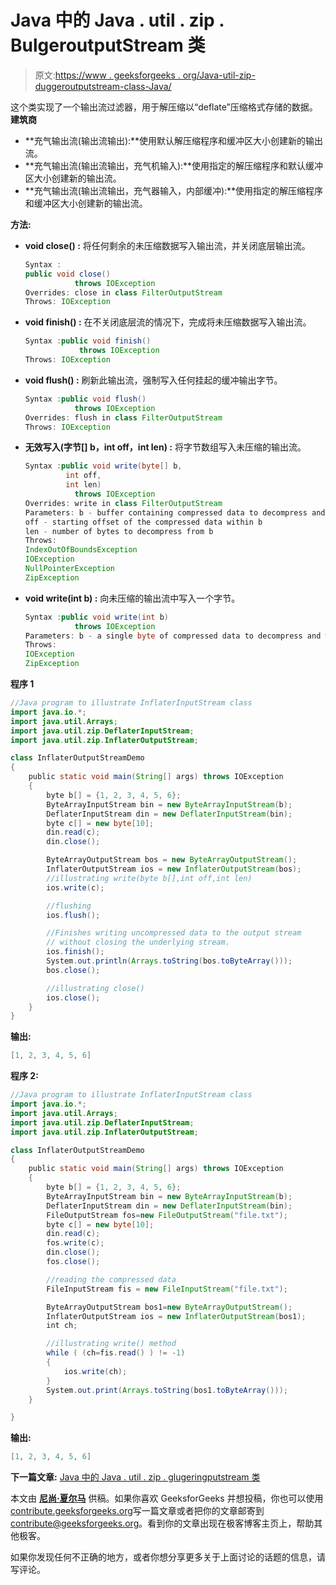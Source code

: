 # Java 中的 Java . util . zip . BulgeroutputStream 类

> 原文:[https://www . geeksforgeeks . org/Java-util-zip-duggeroutputstream-class-Java/](https://www.geeksforgeeks.org/java-util-zip-inflateroutputstream-class-java/)

这个类实现了一个输出流过滤器，用于解压缩以“deflate”压缩格式存储的数据。
**建筑商**

*   **充气输出流(输出流输出):**使用默认解压缩程序和缓冲区大小创建新的输出流。
*   **充气输出流(输出流输出，充气机输入):**使用指定的解压缩程序和默认缓冲区大小创建新的输出流。
*   **充气输出流(输出流输出，充气器输入，内部缓冲):**使用指定的解压缩程序和缓冲区大小创建新的输出流。

**方法:**

*   **void close() :** 将任何剩余的未压缩数据写入输出流，并关闭底层输出流。

    ```java
    Syntax :
    public void close()
               throws IOException
    Overrides: close in class FilterOutputStream
    Throws: IOException
    ```

*   **void finish() :** 在不关闭底层流的情况下，完成将未压缩数据写入输出流。

    ```java
    Syntax :public void finish()
                throws IOException
    Throws: IOException
    ```

*   **void flush() :** 刷新此输出流，强制写入任何挂起的缓冲输出字节。

    ```java
    Syntax :public void flush()
               throws IOException
    Overrides: flush in class FilterOutputStream
    Throws: IOException
    ```

*   **无效写入(字节[] b，int off，int len) :** 将字节数组写入未压缩的输出流。

    ```java
    Syntax :public void write(byte[] b,
             int off,
             int len)
               throws IOException
    Overrides: write in class FilterOutputStream
    Parameters: b - buffer containing compressed data to decompress and write to the output stream
    off - starting offset of the compressed data within b
    len - number of bytes to decompress from b
    Throws:
    IndexOutOfBoundsException 
    IOException
    NullPointerException 
    ZipException
    ```

*   **void write(int b) :** 向未压缩的输出流中写入一个字节。

    ```java
    Syntax :public void write(int b)
               throws IOException
    Parameters: b - a single byte of compressed data to decompress and write to the output stream
    Throws:
    IOException
    ZipException 

    ```

**程序 1**

```java
//Java program to illustrate InflaterInputStream class
import java.io.*;
import java.util.Arrays;
import java.util.zip.DeflaterInputStream;
import java.util.zip.InflaterOutputStream;

class InflaterOutputStreamDemo 
{
    public static void main(String[] args) throws IOException 
    {
        byte b[] = {1, 2, 3, 4, 5, 6};
        ByteArrayInputStream bin = new ByteArrayInputStream(b);
        DeflaterInputStream din = new DeflaterInputStream(bin);
        byte c[] = new byte[10];
        din.read(c);
        din.close();

        ByteArrayOutputStream bos = new ByteArrayOutputStream();
        InflaterOutputStream ios = new InflaterOutputStream(bos);
        //illustrating write(byte b[],int off,int len)
        ios.write(c);

        //flushing
        ios.flush();

        //Finishes writing uncompressed data to the output stream
        // without closing the underlying stream.
        ios.finish();
        System.out.println(Arrays.toString(bos.toByteArray()));
        bos.close();

        //illustrating close()
        ios.close();
    }
}
```

**输出:**

```java
[1, 2, 3, 4, 5, 6]
```

**程序 2:**

```java
//Java program to illustrate InflaterInputStream class
import java.io.*;
import java.util.Arrays;
import java.util.zip.DeflaterInputStream;
import java.util.zip.InflaterOutputStream;

class InflaterOutputStreamDemo 
{
    public static void main(String[] args) throws IOException 
    {
        byte b[] = {1, 2, 3, 4, 5, 6};
        ByteArrayInputStream bin = new ByteArrayInputStream(b);
        DeflaterInputStream din = new DeflaterInputStream(bin);
        FileOutputStream fos=new FileOutputStream("file.txt");
        byte c[] = new byte[10];
        din.read(c);
        fos.write(c);
        din.close();
        fos.close();

        //reading the compressed data
        FileInputStream fis = new FileInputStream("file.txt");

        ByteArrayOutputStream bos1=new ByteArrayOutputStream();
        InflaterOutputStream ios = new InflaterOutputStream(bos1);
        int ch;

        //illustrating write() method
        while ( (ch=fis.read() ) != -1) 
        {
            ios.write(ch);
        }
        System.out.print(Arrays.toString(bos1.toByteArray()));
    }

}
```

**输出:**

```java
[1, 2, 3, 4, 5, 6]
```

**下一篇文章:** [Java 中的 Java . util . zip . glugeringputstream 类](https://www.geeksforgeeks.org/?p=140733&preview=true)

本文由 **[尼尚·夏尔马](https://www.facebook.com/ChippingEye2766)** 供稿。如果你喜欢 GeeksforGeeks 并想投稿，你也可以使用[contribute.geeksforgeeks.org](http://www.contribute.geeksforgeeks.org)写一篇文章或者把你的文章邮寄到 contribute@geeksforgeeks.org。看到你的文章出现在极客博客主页上，帮助其他极客。

如果你发现任何不正确的地方，或者你想分享更多关于上面讨论的话题的信息，请写评论。